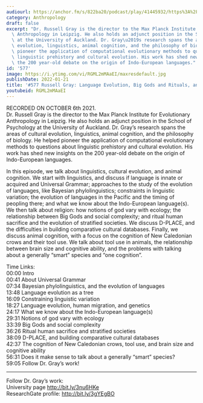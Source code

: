 ```yaml
---
audiourl: https://anchor.fm/s/822ba20/podcast/play/41445932/https%3A%2F%2Fd3ctxlq1ktw2nl.cloudfront.net%2Fstaging%2F2021-9-7%2Fea6708a4-86de-190e-9c66-bd2ffb92cdda.m4a
category: Anthropology
draft: false
excerpt: "Dr. Russell Gray is the director to the Max Planck Institute for Evolutionary\
  \ Anthropology in Leipzig. He also holds an adjunct position in the School of Psychology\
  \ at the University of Auckland. Dr. Gray\u2019s research spans the areas of cultural\
  \ evolution, linguistics, animal cognition, and the philosophy of biology. He helped\
  \ pioneer the application of computational evolutionary methods to questions about\
  \ linguistic prehistory and cultural evolution. His work has shed new insights on\
  \ the 200 year-old debate on the origin of Indo-European languages."
id: '577'
image: https://i.ytimg.com/vi/RGML2mMAaEI/maxresdefault.jpg
publishDate: 2022-01-21
title: '#577 Russell Gray: Language Evolution, Big Gods and Rituals, and Animal Cognition'
youtubeid: RGML2mMAaEI
---
```

<div class="timelinks">

RECORDED ON OCTOBER 6th 2021.  
Dr. Russell Gray is the director to the Max Planck Institute for Evolutionary Anthropology in Leipzig. He also holds an adjunct position in the School of Psychology at the University of Auckland. Dr. Gray’s research spans the areas of cultural evolution, linguistics, animal cognition, and the philosophy of biology. He helped pioneer the application of computational evolutionary methods to questions about linguistic prehistory and cultural evolution. His work has shed new insights on the 200 year-old debate on the origin of Indo-European languages.

In this episode, we talk about linguistics, cultural evolution, and animal cognition. We start with linguistics, and discuss if language is innate or acquired and Universal Grammar; approaches to the study of the evolution of languages, like Bayesian phylolinguistics; constraints in linguistic variation; the evolution of languages in the Pacific and the timing of peopling there; and what we know about the Indo-European language(s). We then talk about religion: how notions of god vary with ecology; the relationship between Big Gods and social complexity; and ritual human sacrifice and the evolution of stratified societies. We discuss D-PLACE, and the difficulties in building comparative cultural databases. Finally, we discuss animal cognition, with a focus on the cognition of New Caledonian crows and their tool use. We talk about tool use in animals, the relationship between brain size and cognitive ability, and the problems with talking about a generally “smart” species and “one cognition”.

Time Links:  
<time>00:00</time> Intro  
<time>00:41</time> About Universal Grammar  
<time>07:34</time> Bayesian phylolinguistics, and the evolution of languages  
<time>13:48</time> Language evolution as a tree  
<time>16:09</time> Constraining linguistic variation  
<time>18:27</time> Language evolution, human migration, and genetics  
<time>24:17</time> What we know about the Indo-European language(s)  
<time>29:31</time> Notions of god vary with ecology  
<time>33:39</time> Big Gods and social complexity  
<time>36:26</time> Ritual human sacrifice and stratified societies  
<time>38:09</time> D-PLACE, and building comparative cultural databases  
<time>42:37</time> The cognition of New Caledonian crows, tool use, and brain size and cognitive ability  
<time>56:31</time> Does it make sense to talk about a generally “smart” species?  
<time>59:05</time> Follow Dr. Gray’s work!

---

Follow Dr. Gray’s work:  
University page http://bit.ly/3nu6HKe  
ResearchGate profile: http://bit.ly/3gYEgBO
</div>

